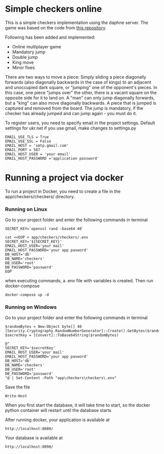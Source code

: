 # Simple checkers online
This is a simple checkers implementation using the daphne server.
The game was based on the code from [this repository](https://github.com/RyanBranco/Checkers).

Following has been added and implemented:
- Online multiplayer game
- Mandatory jump
- Double jump
- King move
- Minor fixes

There are two ways to move a piece: 
Simply sliding a piece diagonally forwards (also diagonally backwards in the case of kings) 
to an adjacent and unoccupied dark square, or "jumping" one of the opponent's pieces. 
In this case, one piece "jumps over" the other, there is a vacant square on the opposite side for it to land on.
A "man" can only jump diagonally forwards, but a "king" can also move diagonally backwards.
A piece that is jumped is captured and removed from the board.
The jump is mandatory, if the checker has already jumped and can jump again - you must do it.

To register users, you need to specify email in the project settings. Default settings for ukr.net
if you use gmail, make changes to settings.py
```
EMAIL_USE_TLS = True
EMAIL_USE_SSL = False
EMAIL_HOST = 'smtp.gmail.com'
EMAIL_PORT = 587
EMAIL_HOST_USER = 'your email'
EMAIL_HOST_PASSWORD ='application password'
```

# Running a project via docker
To run a project in Docker, you need to create a file in the app/checkers/checkers/ directory.
### Running on Linux
Go to your project folder and enter the following commands in terminal
```commandline
SECRET_KEY=`openssl rand -base64 40`
```
```commandline
cat <<EOP > app/checkers/checkers/.env
SECRET_KEY='${SECRET_KEY}'
EMAIL_HOST_USER='your mail'
EMAIL_HOST_PASSWORD='your app pasword'
DB_HOST='db'
DB_NAME='checkers'
DB_USER='root'
DB_PASSWORD='password'
EOP
```
when executing commands, a .env file with variables is created.
Then run docker-compose
```commandline
docker-compose up -d
```

### Running on Windows
Go to your project folder and enter the following commands in terminal
```
$randomBytes = New-Object byte[] 40
[Security.Cryptography.RandomNumberGenerator]::Create().GetBytes($randomBytes)
$secretKey = [Convert]::ToBase64String($randomBytes)
```
```commandline
@"
SECRET_KEY='$secretKey'
EMAIL_HOST_USER='your mail'
EMAIL_HOST_PASSWORD='your app pasword'
DB_HOST='db'
DB_NAME='checkers'
DB_USER='root'
DB_PASSWORD='password'
"@ | Set-Content -Path "app\checkers\checkers\.env"

```
Save the file
```commandline
Write-Host
```
When you first start the database, it will take time to start, so the docker python container will restart until the database starts

Аfter running docker, your application is available at 
```
http://localhost:8080/
```
Your database is available at 
```
http://localhost:8090/
```
